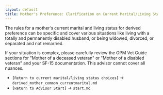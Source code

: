 ```yaml
---
layout: default
title: Mother's Preference: Clarification on Current Marital/Living Status
---
```


The rules for a mother's current marital and living status for derived preference can be specific and cover various situations like living with a totally and permanently disabled husband, or being widowed, divorced, or separated and not remarried.

If your situation is complex, please carefully review the OPM Vet Guide sections for "Mother of a deceased veteran" or "Mother of a disabled veteran" and your SF-15 documentation. This advisor cannot cover all nuances.

* `[Return to current marital/living status choices]` -> `derived_mother_common_currentmarital.md`
* `[Return to Advisor Start]` -> `start.md`
